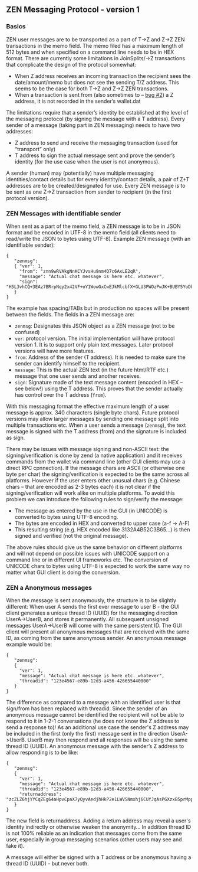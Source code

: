 ## ZEN Messaging Protocol - version 1

### Basics

ZEN user messages are to be transported as a part of T→Z and Z→Z ZEN transactions in the memo field. The memo filed has a maximum length of 512 bytes and when specified on a command line needs to be in HEX format. There are currently some limitations in JoinSplits/→Z transactions that complicate the design of the protocol somewhat:
  * When Z address receives an incoming transaction the recipient sees the date/amount/memo but does not see the sending T/Z address. This seems to be the case for both T→Z and Z→Z ZEN transactions.
  * When a transaction is sent from (also sometimes to – [bug #2](https://github.com/ZencashOfficial/zencash-swing-wallet-ui/issues/2)) a Z address, it is not recorded in the sender’s wallet.dat
  
The limitations require that a sender’s identity be established at the level of the messaging protocol (by signing the message with a T address). Every sender of a message (taking part in ZEN messaging) needs to have two addresses:
  * Z address to send and receive the messaging transaction (used for “transport” only)
  * T address to sign the actual message sent and prove the sender’s identity (for the use case when the user is not anonymous).

A sender (human) may (potentially) have multiple messaging identities/contact details but for every identity/contact details, a pair of Z+T addresses are to be created/designated for use. Every ZEN message is to be sent as one Z→Z transaction from sender to recipient (in the first protocol version).

### ZEN Messages with identifiable sender

When sent as a part of the memo field, a ZEN message is to be in JSON format and be encoded in UTF-8 in the memo field (all clients need to read/write the JSON to bytes using UTF-8). Example ZEN message (with an identifiable sender):
```
{
   "zenmsg":
   { "ver": 1,
     "from": "znn9wRVAkgNnKCYJvsHu9nm4Q7c6AxLE2qR",
     "message": "Actual chat message is here etc. whatever", 
     "sign": "H5L3vhCQ+3EAz7BRrpNqy2x42VF+oY1WowGxCwEJkMlcbfX+GLU3PWOzPwJK+BUBY5YoDk/hAkF4GwtqyWWOngI="
   }
}
```

The example has spacing/TABs but in production no spaces will be present between the fields. The fields in a ZEN message are:
  * `zenmsg`:  Designates this JSON object as a ZEN message (not to be confused)
  * `ver`: protocol version. The initial implementation will have protocol version 1. It is to support only plain text messages. Later protocol versions will have more features.
  * `from`: Address of the sender (T address). It is needed to make sure the sender can identify himself to the recipient.
  * `message`: This is the actual ZEN text (in the future html/RTF etc.) message that one user sends and another receives.
  * `sign`: Signature made of the text message content (encoded in HEX – see below!) using the T address. This proves that the sender actually has control over the T address (`from`).

With this messaging format the effective maximum length of a user message is approx. 340 characters (single byte chars). Future protocol versions may allow larger messages by sending one message split into multiple transactions etc. When a user sends a message (`zenmsg`), the text message is signed with the  T address (from) and the signature is included as sign.

There may be issues with message signing and non-ASCII text: the signing/verification is done by zend (a native application) and it receives commands from the wallet via command line (other GUI clients may use a direct RPC cpnnection). If the message chars are ASCII (or otherwise one byte per char) the signing/verification is expected to be the same across all platforms. However if the user enters other unusual chars (e.g. Chinese chars – that are encoded as 2-3 bytes each) it is not clear if the signing/verification will work alike on multiple platforms. To avoid this problem we can introduce the following rules to sign/verify the message:
  * The message as entered by the use in the GUI (in UNICODE) is converted to bytes using UTF-8 encoding.
  * The bytes are encoded in HEX and converted to upper case (a-f → A-F)
  * This resulting string (e.g. HEX encoded like 3132A4B52C3B65...) is then signed and verified (not the original message).

The above rules should give us the same behavior on different platforms and will not depend on possible issues with UNICODE support on a command line or in different UI frameworks etc. The conversion of UNICODE chars to bytes using UTF-8 is expected to work the same way no matter what GUI client is doing the conversion.

### ZEN a Anonymous messages

When the message is sent anonymously, the structure is to be slightly different: When user A sends the first ever message to user B - the GUI client generates a unique thread ID (UUID) for the messaging direction UserA->UserB, and stores it permanently. All subsequent unsigned messages UserA->UserB will come with the same persistent ID. The GUI client will present all anonymous messages that are received with the same ID, as coming from the same anonymous sender. An anonymous message example would be:

```
{
   "zenmsg":
   { 
     "ver": 1,
     "message": "Actual chat message is here etc. whatever", 
     "threadid": "123e4567-e89b-12d3-a456-426655440000"
   }
}
```

The difference as compared to a message with an identified user is that sign/from has been replaced with threadid. Since the sender of an anonymous message cannot be identified the recipient will not be able to respond to it in 1-2-1 conversations (he does not know the Z address to send a response to)! As an additional use case the sender's Z address may be included in the first (only the first) message sent in the direction UserA->UserB. UserB may then respond and all responses will be using the same thread ID (UUID). An anonymous message with the sender’s Z address to allow responding is to be like:

```
{
   "zenmsg":
   { 
     "ver": 1,
     "message": "Actual chat message is here etc. whatever", 
     "threadid": "123e4567-e89b-12d3-a456-426655440000",
     "returnaddress": "zcZLZ6hjYYCqZEg64aHpvCpaX7yQyvAedjhHkP2e1LWVSNmxhj6CUYJqAsPGXzxB5prMppyv2jsJxbGbw4JDvdxpPUbNNUa"
   }
}
```

The new field is returnaddress. Adding a return address may reveal a user's identity indirectly or otherwise weaken the anonymity… In addition thread ID is not 100% reliable as an indication that messages come from the same user, especially in group messaging scenarios (other users may see and fake it).

A message will either be signed with a T address or be anonymous having a thread ID (UUID) - but never both.

